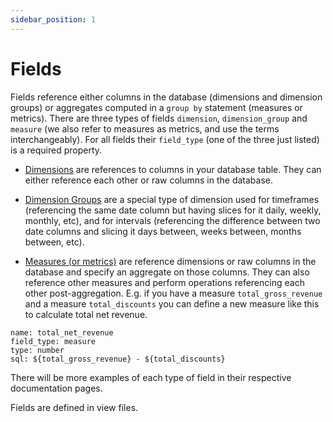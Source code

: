 ```yaml
---
sidebar_position: 1
---
```


# Fields

Fields reference either columns in the database (dimensions and dimension groups) or aggregates computed in a `group by` statement (measures or metrics). There are three types of fields `dimension`, `dimension_group` and `measure` (we also refer to measures as metrics, and use the terms interchangeably). For all fields their `field_type` (one of the three just listed) is a required property.

- [Dimensions](../_2_data_modeling_field_dimension.md) are references to columns in your database table. They can either reference each other or raw columns in the database.

- [Dimension Groups](../_2_data_modeling_field_dimension_group.md) are a special type of dimension used for timeframes (referencing the same date column but having slices for it daily, weekly, monthly, etc), and for intervals (referencing the difference between two date columns and slicing it days between, weeks between, months between, etc).

- [Measures (or metrics)](../_2_data_modeling_field_measure.md) are reference dimensions or raw columns in the database and specify an aggregate on those columns. They can also reference other measures and perform operations referencing each other post-aggregation. E.g. if you have a measure `total_gross_revenue` and a measure `total_discounts` you can define a new measure like this to calculate total net revenue.
```
name: total_net_revenue
field_type: measure
type: number
sql: ${total_gross_revenue} - ${total_discounts}
```

There will be more examples of each type of field in their respective documentation pages.

Fields are defined in view files.
